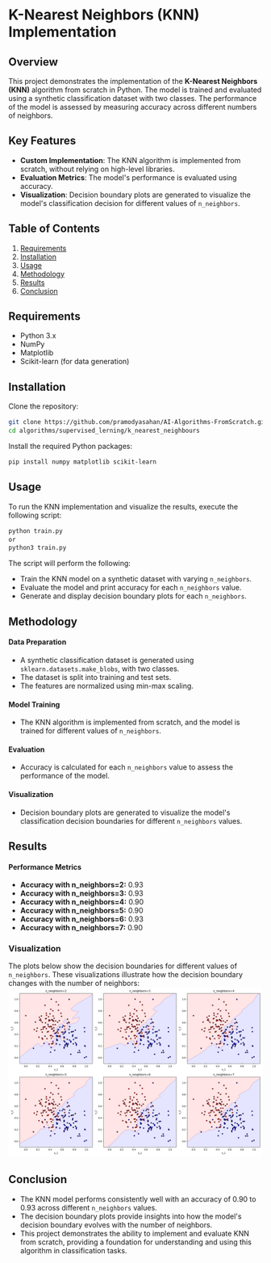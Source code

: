 # K-Nearest Neighbors (KNN) Implementation

## Overview

This project demonstrates the implementation of the **K-Nearest Neighbors (KNN)** algorithm from scratch in Python. The
model is trained and evaluated using a synthetic classification dataset with two classes. The performance of the model
is assessed by measuring accuracy across different numbers of neighbors.

## Key Features

- **Custom Implementation**: The KNN algorithm is implemented from scratch, without relying on high-level libraries.
- **Evaluation Metrics**: The model's performance is evaluated using accuracy.
- **Visualization**: Decision boundary plots are generated to visualize the model's classification decision for
  different values of `n_neighbors`.

## Table of Contents

1. [Requirements](#requirements)
2. [Installation](#installation)
3. [Usage](#usage)
4. [Methodology](#methodology)
5. [Results](#results)
6. [Conclusion](#conclusion)

## Requirements

- Python 3.x
- NumPy
- Matplotlib
- Scikit-learn (for data generation)

## Installation

Clone the repository:

```bash
git clone https://github.com/pramodyasahan/AI-Algorithms-FromScratch.git
cd algorithms/supervised_lerning/k_nearest_neighbours
```

Install the required Python packages:

```bash
pip install numpy matplotlib scikit-learn
```

## Usage

To run the KNN implementation and visualize the results, execute the following script:

```bash
python train.py
or
python3 train.py
```

The script will perform the following:

- Train the KNN model on a synthetic dataset with varying `n_neighbors`.
- Evaluate the model and print accuracy for each `n_neighbors` value.
- Generate and display decision boundary plots for each `n_neighbors`.

## Methodology

#### Data Preparation

- A synthetic classification dataset is generated using `sklearn.datasets.make_blobs`, with two classes.
- The dataset is split into training and test sets.
- The features are normalized using min-max scaling.

#### Model Training

- The KNN algorithm is implemented from scratch, and the model is trained for different values of `n_neighbors`.

#### Evaluation

- Accuracy is calculated for each `n_neighbors` value to assess the performance of the model.

#### Visualization

- Decision boundary plots are generated to visualize the model's classification decision boundaries for different
  `n_neighbors` values.

## Results

#### Performance Metrics

- **Accuracy with n_neighbors=2:** 0.93
- **Accuracy with n_neighbors=3:** 0.93
- **Accuracy with n_neighbors=4:** 0.90
- **Accuracy with n_neighbors=5:** 0.90
- **Accuracy with n_neighbors=6:** 0.93
- **Accuracy with n_neighbors=7:** 0.90

### Visualization

The plots below show the decision boundaries for different values of `n_neighbors`. These visualizations illustrate how
the decision boundary changes with the number of neighbors:
![img.png](img.png)

## Conclusion

- The KNN model performs consistently well with an accuracy of 0.90 to 0.93 across different `n_neighbors` values.
- The decision boundary plots provide insights into how the model's decision boundary evolves with the number of
  neighbors.
- This project demonstrates the ability to implement and evaluate KNN from scratch, providing a foundation for
  understanding and using this algorithm in classification tasks.

